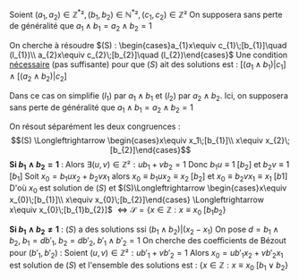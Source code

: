 
Soient $(a_{1},a_{2})\in\mathbb {Z^{*}}², (b_{1},b_{2})\in\mathbb {N^{*}}², (c_{1},c_{2})\in\mathbb Z²$
On supposera sans perte de généralité que $a_{1}\land b_{1}=a_{2}\land b_{2}=1$

On cherche à résoudre $(S) : \begin{cases}a_{1}x\equiv c_{1}\;[b_{1}]\quad (l_{1})\\ a_{2}x\equiv c_{2}\;[b_{2}]\quad (l_{2})\end{cases}$
Une condition <u>nécessaire</u> (pas suffisante) pour que $(S)$ ait des solutions est : $[(a_{1}\land b_{1})|c_{1}]\;\land\; [(a_{2}\land b_{2})|c_{2}]$

Dans ce cas on simplifie $(l_{1})$ par $a_{1}\land b_{1}$ et $(l_{2})$ par $a_{2}\land b_{2}$. Ici, on supposera sans perte de généralité que $a_{1}\land b_{1}=a_{2}\land b_{2}=1$

On résout séparément les deux congruences : $$(S) \Longleftrightarrow \begin{cases}x\equiv x_1\;[b_{1}]\\ x\equiv x_{2}\;[b_{2}]\end{cases}$$
**Si $b_{1}\land b_{2} = 1$** :
	Alors $\exists (u,v)\in\mathbb Z² : ub_{1}+vb_{2}=1$
	Donc $b_{1}u \equiv 1\;[b_{2}]$ et $b_{2}v\equiv 1\;[b_{1}]$
	Soit $x_{0}= b_{1}ux_{2}+b_{2}vx_{1}$ alors
	$x_{0}\equiv b_{1}ux_{2}\equiv x_{2}\;[b_{2}]$ et $x_{0}\equiv b_{2}vx_{1}\equiv x_1 \;[b1]$
	D'où $x_0$ est solution de $(S)$ et 
	$(S)\Longleftrightarrow \begin{cases}x\equiv x_{0}\;[b_{1}]\\ x\equiv x_{0}\;[b_{2}]\end{cases} \Longleftrightarrow x\equiv x_{0}\;[b_{1}b_{2}]$
	$\Leftrightarrow \mathcal S = \{x\in\mathbb Z : x\equiv x_{0}\;[b_{1}b_{2}\}$

**Si $b_{1}\land b_{2}\neq 1$** :
	$(S)$ a des solutions ssi $(b_{1}\land b_{2})|(x_{2}-x_{1})$
	On pose $d=b_{1}\land b_{2},\; b_{1}= db'_{1},\; b_{2}=db'_{2},\; b'_{1}\land b'_{2} = 1$
	On cherche des coefficients de Bézout pour $(b'_{1},b'_{2})$ :
	Soient $(u,v) \in\mathbb Z² : ub'_{1}+ vb'_{2} = 1$
	Alors $x_{0}=ub'_{1}x_{2}+vb'_{2}x_{1}$ est solution de $(S)$ et l'ensemble des solutions est :
	$\{x\in\mathbb Z : x\equiv x_{0}\;[b_{1}\lor b_{2}\}$
